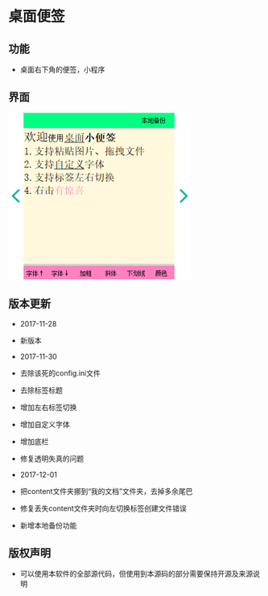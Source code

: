 # 桌面便签
## 功能
* 桌面右下角的便签，小程序

## 界面
![界面](https://github.com/hebin123456/Desknote/blob/master/desknote/image/screenshot.png)

## 版本更新
* 2017-11-28
* 新版本

* 2017-11-30
* 去除该死的config.ini文件
* 去除标签标题
* 增加左右标签切换
* 增加自定义字体
* 增加底栏
* 修复透明失真的问题

* 2017-12-01
* 把content文件夹挪到“我的文档”文件夹，去掉多余尾巴
* 修复丢失content文件夹时向左切换标签创建文件错误
* 新增本地备份功能

## 版权声明
* 可以使用本软件的全部源代码，但使用到本源码的部分需要保持开源及来源说明